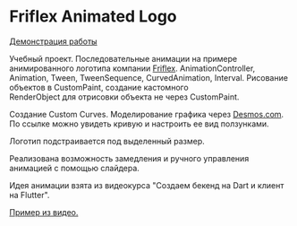 # Friflex Animated Logo  
[Демонстрация работы](https://artembark.github.io/friflex_logo_animation/#/)   

Учебный проект. Последовательные анимации на примере анимированного логотипа 
компании [Friflex](https://friflex.com/). AnimationController, Animation, Tween, TweenSequence,
CurvedAnimation, Interval. Рисование объектов в CustomPaint, создание кастомного   
RenderObject для отрисовки объекта не через CustomPaint.   

Создание Custom Curves. Моделирование графика через [Desmos.com](https://www.desmos.com/calculator/zmsqfuaitb).
По ссылке можно увидеть кривую и настроить ее вид ползунками. 

Логотип подстраивается под выделенный размер.  

Реализована возможность замедления и ручного управления анимацией с помощью слайдера.  

Идея анимации взята из видеокурса "Создаем бекенд на Dart и клиент на Flutter".   

[Пример из видео.](https://youtu.be/sMGLD5QeDTo?t=12)
